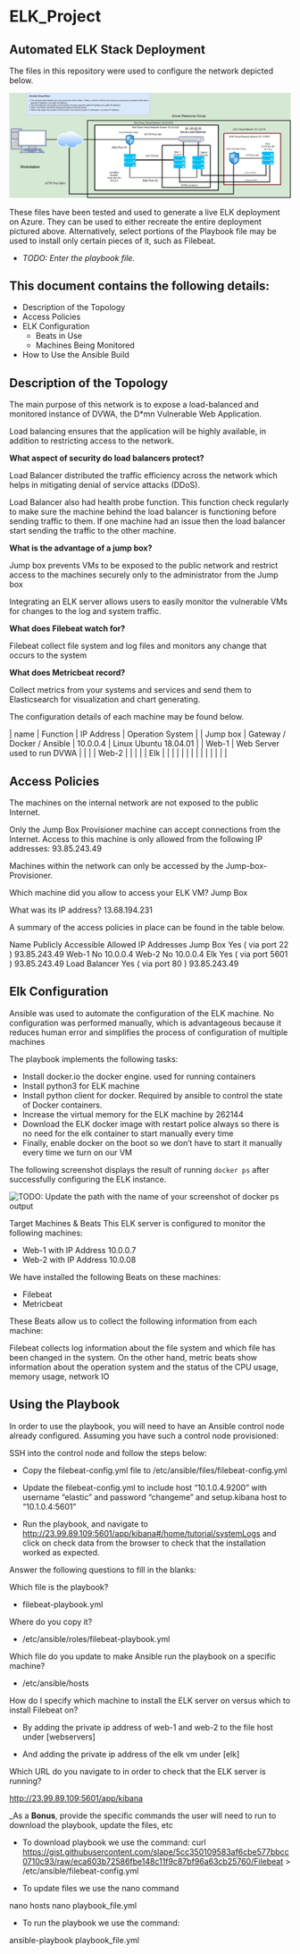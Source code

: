 # ELK_Project

## Automated ELK Stack Deployment


The files in this repository were used to configure the network depicted below.

<img src="/Diagrams/ELK_Network.png" >


These files have been tested and used to generate a live ELK deployment on Azure. They can be used to either recreate the entire deployment pictured above. Alternatively, select portions of the Playbook file may be used to install only certain pieces of it, such as Filebeat.


  - _TODO: Enter the playbook file._


## This document contains the following details:


* Description of the Topology
* Access Policies
* ELK Configuration
     - Beats in Use
     - Machines Being Monitored
* How to Use the Ansible Build





## Description of the Topology


The main purpose of this network is to expose a load-balanced and monitored instance of DVWA, the D*mn Vulnerable Web Application.


Load balancing ensures that the application will be highly available, in addition to restricting access to the network.

<strong>What aspect of security do load balancers protect?</strong> 
         
Load Balancer distributed the traffic efficiency across the network which helps in mitigating denial of service attacks (DDoS). 


Load Balancer also had health probe function. This function check regularly to make sure the machine behind the load balancer is functioning before sending traffic to them. If one machine had an issue then the load balancer start sending the traffic to the other machine. 

<strong>What is the advantage of a jump box?</strong>

Jump box prevents VMs to be exposed to the public network and restrict access to the machines securely only to the administrator from the Jump box


 


    
Integrating an ELK server allows users to easily monitor the vulnerable VMs for changes to the log and system traffic.


<strong>What does Filebeat watch for?</strong>

Filebeat collect file system and log files and monitors any change that occurs to the system


<strong>What does Metricbeat record?</strong>

Collect metrics from your systems and services and send them to Elasticsearch for visualization and chart generating. 


The configuration details of each machine may be found below.



|  name    | Function                    | IP Address       | Operation System                 |
| Jump box | Gateway / Docker / Ansible  | 10.0.0.4         | Linux Ubuntu 18.04.01 |
| Web-1    | Web Server used to run DVWA  |   |   |
| Web-2    |   |   |   |
| Elk  |   |   |   |
|   |   |   |   |
|   |   |   |   |


## Access Policies


The machines on the internal network are not exposed to the public Internet.


Only the Jump Box Provisioner machine can accept connections from the Internet. Access to this machine is only allowed from the following IP addresses: 93.85.243.49


Machines within the network can only be accessed by the Jump-box-Provisioner.


Which machine did you allow to access your ELK VM? Jump Box


What was its IP address? 13.68.194.231
















A summary of the access policies in place can be found in the table below.




Name
	Publicly Accessible
	Allowed IP Addresses
	Jump Box
	Yes ( via port 22 ) 
	93.85.243.49
	Web-1
	No
	10.0.0.4
	Web-2
	No
	10.0.0.4
	Elk
	Yes ( via port 5601 )
	93.85.243.49
	Load Balancer 
	Yes ( via port 80 ) 
	93.85.243.49
	







## Elk Configuration


Ansible was used to automate the configuration of the ELK machine. No configuration was performed manually, which is advantageous because it reduces human error and simplifies the process of configuration of multiple machines


The playbook implements the following tasks:


* Install docker.io the docker engine. used for running containers
* Install python3 for ELK machine 
* Install python client for docker. Required by ansible to control the state of Docker containers.
* Increase the virtual memory for the ELK machine by 262144 
* Download the ELK docker image with restart police always so there is no need for the elk container to start manually every time 
* Finally, enable docker on the boot so we don’t have to start it manually every time we turn on our VM 


The following screenshot displays the result of running `docker ps` after successfully configuring the ELK instance.


![TODO: Update the path with the name of your screenshot of docker ps output](Images/docker_ps_output.png)






Target Machines & Beats
This ELK server is configured to monitor the following machines:


* Web-1 with IP Address 10.0.0.7
* Web-2 with IP Address 10.0.08 


We have installed the following Beats on these machines:


* Filebeat 
* Metricbeat 


These Beats allow us to collect the following information from each machine:


Filebeat collects log information about the file system and which file has been changed in the system. On the other hand, metric beats show information about the operation system and the status of the CPU usage, memory usage, network IO  


## Using the Playbook
In order to use the playbook, you will need to have an Ansible control node already configured. Assuming you have such a control node provisioned:


SSH into the control node and follow the steps below:


*  Copy the filebeat-config.yml file to /etc/ansible/files/filebeat-config.yml


* Update the filebeat-config.yml to include host “10.1.0.4.9200” with username “elastic” and password “changeme” and setup.kibana host to “10.1.0.4:5601” 


* Run the playbook, and navigate to http://23.99.89.109:5601/app/kibana#/home/tutorial/systemLogs and click on check data from the browser to check that the installation worked as expected.


Answer the following questions to fill in the blanks:


Which file is the playbook?


* filebeat-playbook.yml


 Where do you copy it?


* /etc/ansible/roles/filebeat-playbook.yml








Which file do you update to make Ansible run the playbook on a specific machine?


* /etc/ansible/hosts 


How do I specify which machine to install the ELK server on versus which to install Filebeat on?


* By adding the private ip address of web-1 and web-2 to the file host under [webservers]


* And adding the private ip address of the elk vm under [elk] 


Which URL do you navigate to in order to check that the ELK server is running?


http://23.99.89.109:5601/app/kibana


_As a **Bonus**, provide the specific commands the user will need to run to download the playbook, update the files, etc


* To download playbook we use the command:
curl https://gist.githubusercontent.com/slape/5cc350109583af6cbe577bbcc0710c93/raw/eca603b72586fbe148c11f9c87bf96a63cb25760/Filebeat > /etc/ansible/filebeat-config.yml
	



* To update files we use the nano command 


nano hosts 
nano playbook_file.yml


* To run the playbook we use the command: 


ansible-playbook playbook_file.yml

